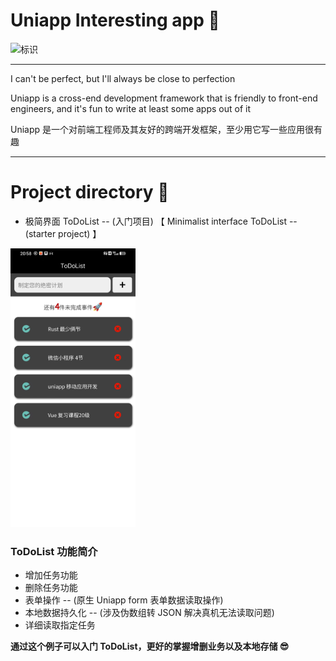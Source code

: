 # Uniapp Interesting app 📱

![标识](https://img.shields.io/badge/%20%20Uniapp%20%20-%20%20%F0%9F%93%B1%20application%20%20-blue)

---

I can't be perfect, but I'll always be close to perfection

Uniapp is a cross-end development framework that is friendly to front-end engineers, and it's fun to write at least some apps out of it

Uniapp 是一个对前端工程师及其友好的跨端开发框架，至少用它写一些应用很有趣

---

# Project directory 📑

- 极简界面 ToDoList -- (入门项目) 【 Minimalist interface ToDoList -- (starter project) 】

<img style="width:200px;flex:1;margin-right:20px;" src="./readme_images/Minimalist%20interface%20ToDoList/1.jpg"><img />

### ToDoList 功能简介

- 增加任务功能
- 删除任务功能
- 表单操作 -- (原生 Uniapp form 表单数据读取操作)
- 本地数据持久化 -- (涉及伪数组转 JSON 解决真机无法读取问题)
- 详细读取指定任务

**通过这个例子可以入门 ToDoList，更好的掌握增删业务以及本地存储 😎**
